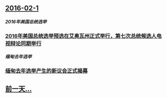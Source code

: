## [2016-02-1](/zh/news/2016/02/1/index.md)

##### 2016年美国总统选举
### [2016年美国总统选举预选在艾奥瓦州正式举行，第七次总统候选人电视辩论同期举行](/zh/news/2016/02/1/2016年美国总统选举预选在艾奥瓦州正式举行-第七次总统候选人电视辩论同期举行.md)
##### 缅甸去年选举
### [缅甸去年选举产生的新议会正式揭幕 ](/zh/news/2016/02/1/缅甸去年选举产生的新议会正式揭幕.md)
## [前一天...](/zh/news/2016/01/31/index.md)

